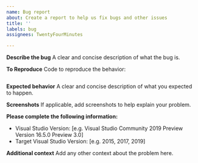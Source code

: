 ```yaml
---
name: Bug report
about: Create a report to help us fix bugs and other issues
title: ''
labels: bug
assignees: TwentyFourMinutes

---
```


**Describe the bug**
A clear and concise description of what the bug is.

**To Reproduce**
Code to reproduce the behavior:
```cs

```

**Expected behavior**
A clear and concise description of what you expected to happen.

**Screenshots**
If applicable, add screenshots to help explain your problem.

**Please complete the following information:**
 - Visual Studio Version: [e.g. Visual Studio Community 2019 Preview Version 16.5.0 Preview 3.0]
 - Target Visual Studio Version: [e.g. 2015, 2017, 2019]

**Additional context**
Add any other context about the problem here.
